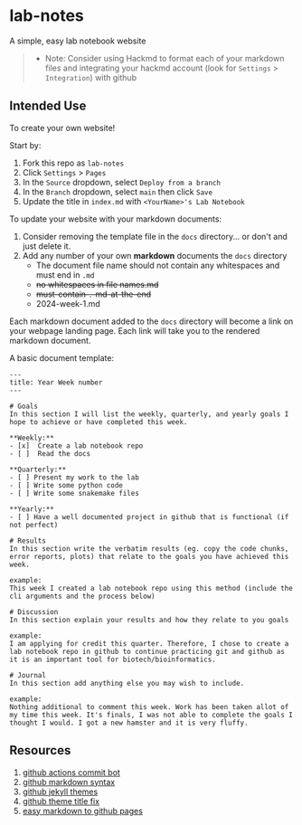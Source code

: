 # lab-notes
A simple, easy lab notebook website

> - Note: Consider using Hackmd to format each of your markdown files and integrating your hackmd account (look for `Settings` > `Integration`) with github

## Intended Use
To create your own website!

Start by:

1. Fork this repo as `lab-notes`
2. Click `Settings` > `Pages`
3. In the `Source` dropdown, select `Deploy from a branch`
4. In the `Branch` dropdown, select `main` then click `Save`
5. Update the title in `index.md` with `<YourName>'s Lab Notebook`

To update your website with your markdown documents:

1. Consider removing the template file in the `docs` directory... or don't and just delete it.
2. Add any number of your own **markdown** documents the `docs` directory
   - The document file name should not contain any whitespaces and must end in `.md`
   	- ~~no whitespaces in file names.md~~
   	- ~~must-contain-.-md-at-the-end~~
   - 2024-week-1.md

Each markdown document added to the `docs` directory will become a link on your webpage landing page. Each link will take you to the rendered markdown document.

A basic document template:

```
---
title: Year Week number
---

# Goals
In this section I will list the weekly, quarterly, and yearly goals I hope to achieve or have completed this week.

**Weekly:**
- [x]  Create a lab notebook repo
- [ ]  Read the docs

**Quarterly:**
- [ ] Present my work to the lab
- [ ] Write some python code
- [ ] Write some snakemake files

**Yearly:**
- [ ] Have a well documented project in github that is functional (if not perfect)

# Results
In this section write the verbatim results (eg. copy the code chunks, error reports, plots) that relate to the goals you have achieved this week.

example:
This week I created a lab notebook repo using this method (include the cli arguments and the process below)

# Discussion
In this section explain your results and how they relate to you goals

example:
I am applying for credit this quarter. Therefore, I chose to create a lab notebook repo in github to continue practicing git and github as it is an important tool for biotech/bioinformatics.

# Journal
In this section add anything else you may wish to include.

example:
Nothing additional to comment this week. Work has been taken allot of my time this week. It's finals, I was not able to complete the goals I thought I would. I got a new hamster and it is very fluffy.
```

## Resources

1. [github actions commit bot](https://github.com/orgs/community/discussions/26560#discussioncomment-3531273)
2. [github markdown syntax](https://docs.github.com/en/get-started/writing-on-github/getting-started-with-writing-and-formatting-on-github/basic-writing-and-formatting-syntax)
3. [github jekyll themes](https://pages.github.com/themes/)
4. [github theme title fix](https://github.com/pages-themes/cayman/issues/134#issuecomment-1000227220)
5. [easy markdown to github pages](https://nicolas-van.github.io/easy-markdown-to-github-pages/)
